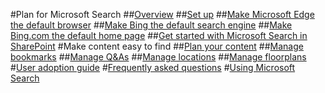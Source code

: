 #Plan for Microsoft Search
##[Overview](overview-microsoft-search.md)
##[Set up](setup-microsoft-search.md)
##[Make Microsoft Edge the default browser](set-default-browser.md)
##[Make Bing the default search engine](set-default-search-engine.md)
##[Make Bing.com the default home page](set-default-homepage.md)
##[Get started with Microsoft Search in SharePoint](get-started-search-in-sharepoint-online.md)
#Make content easy to find
##[Plan your content](plan-your-content.md)
##[Manage bookmarks](manage-bookmarks.md)
##[Manage Q&As](manage-qas.md)
##[Manage locations](manage-locations.md)
##[Manage floorplans](manage-floorplans.md)
#[User adoption guide](user-adoption-guide.md)
#[Frequently asked questions](faqs.md)
#[Using Microsoft Search](use/about-microsoft-search.md)